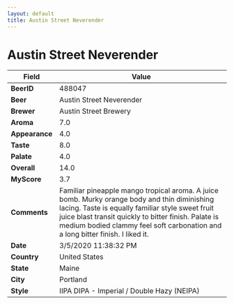 ```yaml
---
layout: default
title: Austin Street Neverender
---
```


# Austin Street Neverender

| Field         | Value     |
|---------------|-----------|
| **BeerID** | 488047 |
| **Beer** | Austin Street Neverender |
| **Brewer** | Austin Street Brewery |
| **Aroma** | 7.0 |
| **Appearance** | 4.0 |
| **Taste** | 8.0 |
| **Palate** | 4.0 |
| **Overall** | 14.0 |
| **MyScore** | 3.7 |
| **Comments** |  Familiar pineapple mango tropical aroma. A juice bomb. Murky orange body and thin diminishing lacing. Taste is equally familiar style sweet fruit juice blast transit quickly to bitter finish. Palate is medium bodied clammy feel soft carbonation and a long bitter finish. I liked it. |
| **Date** | 3/5/2020 11:38:32 PM |
| **Country** | United States |
| **State** | Maine |
| **City** | Portland |
| **Style** | IIPA DIPA - Imperial / Double Hazy (NEIPA) |
